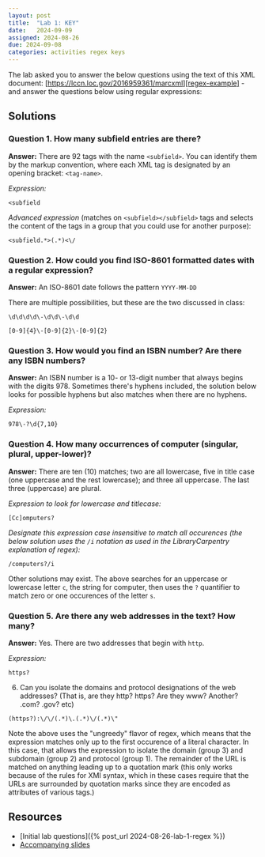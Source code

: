 ```yaml
---
layout: post
title:  "Lab 1: KEY"
date:   2024-09-09
assigned: 2024-08-26
due: 2024-09-08
categories: activities regex keys
---
```


The lab asked you to answer the below questions using the text of this XML document: [https://lccn.loc.gov/2016959361/marcxml][regex-example] - and answer the questions below using regular expressions:

## Solutions

### Question 1. How many subfield entries are there?

**Answer:** There are 92 tags with the name `<subfield>`.
You can identify them by the markup convention, where each XML tag is
designated by an opening bracket: `<tag-name>`.

*Expression:*

```regex
<subfield
```

*Advanced expression* (matches on `<subfield></subfield>` tags and selects the content of the tags in a group that you could use for another purpose):

```regex
<subfield.*>(.*)<\/
```

### Question 2. How could you find ISO-8601 formatted dates with a regular expression?

**Answer:** An ISO-8601 date follows the pattern `YYYY-MM-DD`

There are multiple possibilities, but these are the two discussed in class:

```regex
\d\d\d\d\-\d\d\-\d\d
```

```regex
[0-9]{4}\-[0-9]{2}\-[0-9]{2}
```

### Question 3. How would you find an ISBN number? Are there any ISBN numbers?

**Answer:** An ISBN number is a 10- or 13-digit number that always begins with the digits 978. Sometimes there's hyphens included, the solution below looks for possible hyphens but also matches when there are no hyphens.

_Expression:_

```regex
978\-?\d{7,10}
```

### Question 4. How many occurrences of computer (singular, plural, upper-lower)?

**Answer:** There are ten (10) matches; two are all lowercase, five in title case (one uppercase and the rest lowercase); and three all uppercase. The last three (uppercase) are plural.

_Expression to look for lowercase and titlecase:_

```regex
[Cc]omputers?
```

_Designate this expression case insensitive to match all occurences (the below solution uses the `/i` notation as used in the LibraryCarpentry explanation of regex):_

```regex
/computers?/i
```

Other solutions may exist. The above searches for an uppercase or lowercase letter `c`,
the string for computer, then uses the `?` quantifier to match zero or one occurences of the letter `s`.

### Question 5. Are there any web addresses in the text? How many?

**Answer:** Yes. There are two addresses that begin with `http`.

_Expression:_

```regex
https?
```

6. Can you isolate the domains and protocol designations of the web addresses? (That is, are they http? https? Are they www? Another? .com? .gov? etc)

```regex
(https?):\/\/(.*)\.(.*)\/(.*)\"
```

Note the above uses the "ungreedy" flavor of regex, which means that
the expression matches only up to the first occurence of a literal character.
In this case, that allows the expression to isolate the domain (group 3) and
subdomain (group 2) and protocol (group 1).
The remainder of the URL is matched on anything leading up to a quotation mark
(this only works because of the rules for XMl syntax, which in these cases
require that the URLs are surrounded by quotation marks since they are
encoded as attributes of various tags.)

## Resources

* [Initial lab questions]({% post_url 2024-08-26-lab-1-regex %})
* [Accompanying slides][lab-slides]

[regex-example]: https://lccn.loc.gov/2016959361/marcxml
[lab-slides]: https://docs.google.com/presentation/d/1JO5DlrIoF1HER-X17OwMyzORq4rZ6VsvonmpWdVuMsc/edit?usp=drive_link